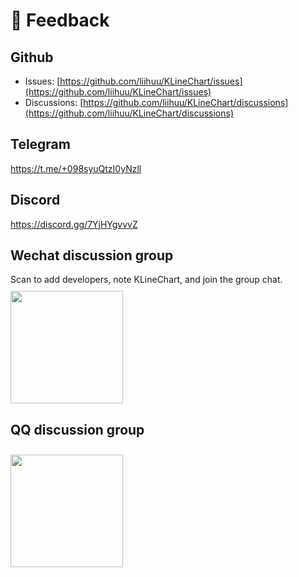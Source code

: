 # 💬 Feedback

## Github
+ Issues: [https://github.com/liihuu/KLineChart/issues](https://github.com/liihuu/KLineChart/issues)
+ Discussions: [https://github.com/liihuu/KLineChart/discussions](https://github.com/liihuu/KLineChart/discussions)

## Telegram
https://t.me/+098syuQtzI0yNzll

## Discord
https://discord.gg/7YjHYgvvvZ

## Wechat discussion group
Scan to add developers, note KLineChart, and join the group chat.
<img style="width:180px;margin-top:10px" src="/images/wechat.jpeg"/>

## QQ discussion group
<img style="width:180px;margin-top:10px" src="/images/qq_group_qr_code.png"/>